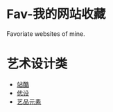 # Fav-我的网站收藏
Favoriate websites of mine.
# 艺术设计类

- [站酷](http://www.zcool.com.cn/)
- [优设](http://www.uisdc.com/)
- [艺品元素](http://www.epinv.com/)




